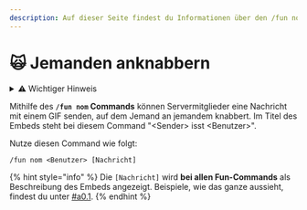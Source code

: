 ```yaml
---
description: Auf dieser Seite findest du Informationen über den /fun nom Command.
---
```


# 🙀 Jemanden anknabbern

<details>

<summary>⚠️ Wichtiger Hinweis</summary>

**Wichtig:** Der `/fun nom` Discord Command des Bots Tanjun zeigt ein entweder animiertes oder geschauspielertes GIF, auf dem jemand scheinbar angenagt, angeknabbert oder in sonstiger, überwiegend freundlicher, Weise gegessen wird. Wir möchten jedoch betonen, dass dies in keinster Weise die Gewalt gegen Menschen oder Tiere in der Realität befürwortet oder verherrlicht. Es handelt sich lediglich um eine unterhaltsame Funktion innerhalb des Discord-Bots. Wir möchten alle Benutzer dazu ermutigen, Respekt und Freundlichkeit zu wahren, sowohl online als auch offline. Bitte denke daran, dass echte Gewalt niemals akzeptabel ist und wir eine positive und respektvolle Umgebung fördern möchten. Vielen Dank für deine Rücksichtnahme.

</details>

Mithilfe des **`/fun nom` Commands** können Servermitglieder eine Nachricht mit einem GIF senden, auf dem Jemand an jemandem knabbert. Im Titel des Embeds steht bei diesem Command "\<Sender> isst \<Benutzer>".

Nutze diesen Command wie folgt:

```
/fun nom <Benutzer> [Nachricht]
```

{% hint style="info" %}
Die `[Nachricht]` wird **bei allen Fun-Commands** als Beschreibung des Embeds angezeigt. Beispiele, wie das ganze aussieht, findest du unter [#a0.1](./#a0.1 "mention").
{% endhint %}

